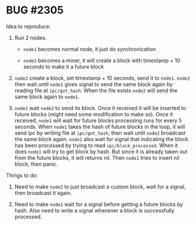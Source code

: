 BUG #2305
=========

Idea to reproduce:

1. Run 2 nodes.

    - `node1` becomes normal node, it just do synchronication

    - `node2` becomes a miner, it will create a block with timestamp + 10 seconds to make it a future block

2. `node2` create a block, set timestamp + 10 seconds, send it to `node1`. `node2` then wait until `node1` gives signal to send the same block again by reading file at `ipc/got_hash`. When the file exists `node2` will send the same block again to `node1`.

3. `node1` wait `node2` to send its block. Once it received it will be inserted to future blocks (might need some modification to make so). Once it received, `node1` will wait for future blocks processing runs for every 5 seconds. When `node1` takes the hash of future blocks in the loop, it will send ipc by writing file at `ipc/got_hash`, then wait until `node2` broadcast the same block again. `node1` also wait for signal that indicating the block has been processed by trying to read `ipc/block_processed`. When it does `node1` will try to get block by hash. But since it is already taken out from the future blocks, it will returns nil. Then `node1` tries to insert nil block, then panic.

Things to do:

1. Need to make `node2` to just broadcast a custom block, wait for a signal, then broadcast it again.

2. Need to make `node1` wait for a signal before getting a future blocks by hash. Also need to write a signal whenever a block is successfully processed.
